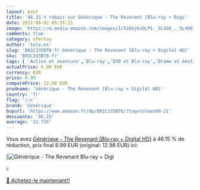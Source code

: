 ```yaml
---
layout: post
title: '46.15 % rabais sur Générique - The Revenant [Blu-ray + Digi'
date: 2021-06-02 05:35:11
image: 'https://m.media-amazon.com/images/I/516UjKzDLPS._SL500_._SL400_.jpg'
comments: true
category: ofertas
author: 'tole.es'
slug: 'B01C335BT6-fr Générique - The Revenant [Blu-ray + Digital HD]'
sku: 'B01C335BT6-fr'
tags: [ 'Action et aventure','Blu-ray','DVD et Blu-ray','Drame et émotion','Featured Categories','Films','Policier','Thriller','Western','générique', ]
actualPrice: 6.99 EUR
currency: EUR
price: 6.99
comparePrice: 12.98 EUR
prodname: 'Générique - The Revenant [Blu-ray + Digital HD]'
country: 'fr'
flag: '🇫🇷'
brand: 'Générique'
buyurl: 'https://www.amazon.fr/dp/B01C335BT6/?tag=tolees0d-21'
descuento: '46.15'
average: '11.726'
---
```


Vous avez [Générique - The Revenant [Blu-ray + Digital HD]](https://www.amazon.fr/dp/B01C335BT6/?tag=tolees0d-21)  à  46.15 % de réduction, prix final  6.99 EUR (original: 12.98 EUR) ici:

[![Générique - The Revenant [Blu-ray + Digi](https://m.media-amazon.com/images/I/516UjKzDLPS._SL500_._SL400_.jpg)](https://www.amazon.fr/dp/B01C335BT6/?tag=tolees0d-21)

ℹ️:


[🛒 Achetez-le maintenant!!](https://www.amazon.fr/dp/B01C335BT6/?tag=tolees0d-21)

